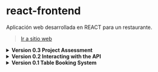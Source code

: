 # react-frontend
Aplicación web desarrollada en REACT para un restaurante.
> [Ir a sitio web](https://restaurant-littlelemon.netlify.app/)

<details>
  <summary><b>Version 0.3 Project Assessment</b></summary>

  - **Front-End desarrollado**
</details>

<details>
  <summary><b>Version 0.2 Interacting with the API</b></summary>

  > Week 3, completado

  * Interacting With The Api
    - 14 de Noviembre 2023: Exercise: Connecting the bookings page to the API (completado)
    - 16 de Noviembre 2023:
      - Update the unit tests for the API queries
      - 17 de Noviembre 2023: Completed
      - Improving the experience
    - 17 - 18 de Noviembre 2023:
      - Exercise: Ensuring your application is accessible to users
      - Mejorar la interfaz
      - Eliminando el Footer (solo ocupa espacio)
      - actualizando el HomePage
      - actualizando Navbar
      - agregado versión para teléfonos
</details>

<details>
  <summary><b>Version 0.1 Table Booking System</b></summary>

  - Septiembre 9/2023: 1er prueba - modificar este archivo desde VS Code

  - Septiembre 22:
      - Creación de página web genérica
          - Uso de React Route / Path
          - Header/Nav/Footer
          - Route(Body)->BookingPage, Login, Home

  - Octubre 12 2023:
      - Se modificó Router para que lo maneje Main y Nav, ya que generaba problema el usar `props.availableTimes.map` en BookingForm, se modificó index.js debido a Router.
      - Funcionando todo hasta la lección Week 3 > Adding Table Booking state > Step 1
      - API como script ya no está disponible en línea, de todas formas, Chrome lo bloqueaba, ahora se agregó de forma local como api.js

  - Octubre 14/2023:
      - Week 3 -> Table Booking System completo
          - 1: Al inicio se muestran horas predeterminadas de `initializeTimes`, cuando se selecciona cualquier fecha, dispatch se acciona ejecutando `updateTimes` que modifica las horas (lo anterior se va a modificar en la próxima lección, para que las horas sean acorde a lo que el API devuelva en función de la fecha que el usuario seleccione).
          - 2: Se agregó Test a App.Test.js
          - 3: Se agregó la página Not Found 404

  - Octubre 15/2023:
      - Se modificó App.test.js:
          - 1: Que se renderice "Book Now"
          - 2: Que el selector muestre `initializeTimes`
          - 3: Que al elegir una fecha cambien los datos del selector según `updateTimes`
      - Las pruebas deberán ser modificadas cuando se integre la API
</details>
